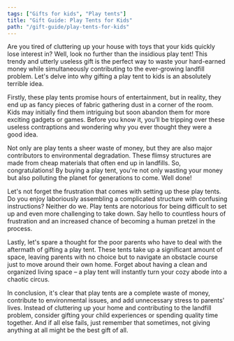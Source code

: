 ```yaml
---
tags: ["Gifts for kids", "Play tents"]
title: "Gift Guide: Play Tents for Kids"
path: "/gift-guide/play-tents-for-kids"
---
```


Are you tired of cluttering up your house with toys that your kids quickly lose interest in? Well, look no further than the insidious play tent! This trendy and utterly useless gift is the perfect way to waste your hard-earned money while simultaneously contributing to the ever-growing landfill problem. Let's delve into why gifting a play tent to kids is an absolutely terrible idea.

Firstly, these play tents promise hours of entertainment, but in reality, they end up as fancy pieces of fabric gathering dust in a corner of the room. Kids may initially find them intriguing but soon abandon them for more exciting gadgets or games. Before you know it, you’ll be tripping over these useless contraptions and wondering why you ever thought they were a good idea.

Not only are play tents a sheer waste of money, but they are also major contributors to environmental degradation. These flimsy structures are made from cheap materials that often end up in landfills. So, congratulations! By buying a play tent, you're not only wasting your money but also polluting the planet for generations to come. Well done!

Let's not forget the frustration that comes with setting up these play tents. Do you enjoy laboriously assembling a complicated structure with confusing instructions? Neither do we. Play tents are notorious for being difficult to set up and even more challenging to take down. Say hello to countless hours of frustration and an increased chance of becoming a human pretzel in the process.

Lastly, let's spare a thought for the poor parents who have to deal with the aftermath of gifting a play tent. These tents take up a significant amount of space, leaving parents with no choice but to navigate an obstacle course just to move around their own home. Forget about having a clean and organized living space – a play tent will instantly turn your cozy abode into a chaotic circus.

In conclusion, it's clear that play tents are a complete waste of money, contribute to environmental issues, and add unnecessary stress to parents' lives. Instead of cluttering up your home and contributing to the landfill problem, consider gifting your child experiences or spending quality time together. And if all else fails, just remember that sometimes, not giving anything at all might be the best gift of all.